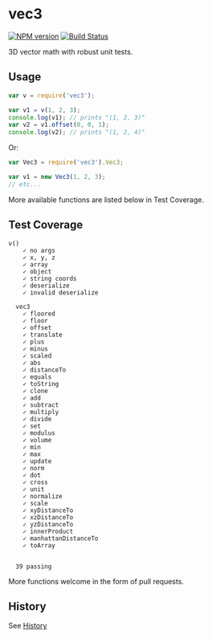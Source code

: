 # vec3
[![NPM version](https://img.shields.io/npm/v/vec3.svg)](http://npmjs.com/package/vec3)
[![Build Status](https://github.com/PrismarineJS/node-vec3/workflows/CI/badge.svg)](https://github.com/PrismarineJS/node-vec3/actions?query=workflow%3A%22CI%22)

3D vector math with robust unit tests.

## Usage

```js
var v = require('vec3');

var v1 = v(1, 2, 3);
console.log(v1); // prints "(1, 2, 3)"
var v2 = v1.offset(0, 0, 1);
console.log(v2); // prints "(1, 2, 4)"
```

Or:

```js
var Vec3 = require('vec3').Vec3;

var v1 = new Vec3(1, 2, 3);
// etc...
```

More available functions are listed below in Test Coverage.

## Test Coverage

```
v()
    ✓ no args
    ✓ x, y, z
    ✓ array
    ✓ object
    ✓ string coords
    ✓ deserialize
    ✓ invalid deserialize

  vec3
    ✓ floored
    ✓ floor
    ✓ offset
    ✓ translate
    ✓ plus
    ✓ minus
    ✓ scaled
    ✓ abs
    ✓ distanceTo
    ✓ equals
    ✓ toString
    ✓ clone
    ✓ add
    ✓ subtract
    ✓ multiply
    ✓ divide
    ✓ set
    ✓ modulus
    ✓ volume
    ✓ min
    ✓ max
    ✓ update
    ✓ norm
    ✓ dot
    ✓ cross
    ✓ unit
    ✓ normalize
    ✓ scale
    ✓ xyDistanceTo
    ✓ xzDistanceTo
    ✓ yzDistanceTo
    ✓ innerProduct
    ✓ manhattanDistanceTo
    ✓ toArray


  39 passing
```

More functions welcome in the form of pull requests.

## History

See [History](History.md)
